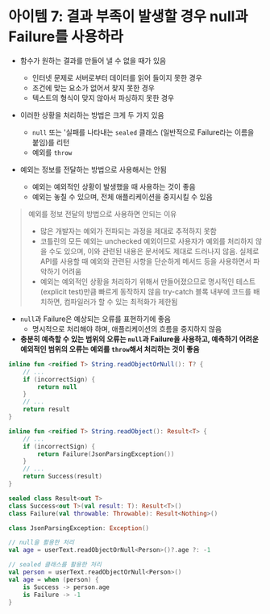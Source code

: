 # 아이템 7: 결과 부족이 발생할 경우 null과 Failure를 사용하라

- 함수가 원하는 결과를 만들어 낼 수 없을 때가 있음
  - 인터넷 문제로 서버로부터 데이터를 읽어 들이지 못한 경우
  - 조건에 맞는 요소가 없어서 찾지 못한 경우
  - 텍스트의 형식이 맞지 않아서 파싱하지 못한 경우
  
- 이러한 상황을 처리하는 방법은 크게 두 가지 있음
  - `null` 또는 '실패를 나타내는 `sealed` 클래스 (일반적으로 Failure라는 이름을 붙임)를 리턴
  - 예외를 `throw`

- 예외는 정보를 전달하는 방법으로 사용해서는 안됨
  - 예외는 예외적인 상황이 발생했을 때 사용하는 것이 좋음
  - 예외는 놓칠 수 있으며, 전체 애플리케이션을 중지시킬 수 있음

> 예외를 정보 전달의 방법으로 사용하면 안되는 이유
>
> - 많은 개발자는 예외가 전파되는 과정을 제대로 추적하지 못함
> - 코틀린의 모든 예외는 unchecked 예외이므로 사용자가 예외를 처리하지 않을 수도 있으며, 이와 관련된 내용은 문서에도 제대로 드러나지 않음. 실제로 API를 사용할 때 예외와 관련된 사항을 단순하게 메서드 등을 사용하면서 파악하기 어려움
> - 예외는 예외적인 상황을 처리하기 위해서 만들어졌으므로 명시적인 테스트(explicit test)만큼 빠르게 동작하지 않음
> try-catch 블록 내부에 코드를 배치하면, 컴파일러가 할 수 있는 최적화가 제한됨

- `null`과 Failure은 예상되는 오류를 표현하기에 좋음
  - 명시적으로 처리해야 하며, 애플리케이션의 흐름을 중지하지 않음
- **충분히 예측할 수 있는 범위의 오류는 `null`과 Failure을 사용하고, 예측하기 어려운 예외적인 범위의 오류는 예외를 `throw`해서 처리하는 것이 좋음**

```kotlin
inline fun <reified T> String.readObjectOrNull(): T? {
    // ...
    if (incorrectSign) {
        return null
    }
    // ...
    return result
}

inline fun <reified T> String.readObject(): Result<T> {
    // ...
    if (incorrectSign) {
        return Failure(JsonParsingException())
    }
    // ...
    return Success(result)
}

sealed class Result<out T>
class Success<out T>(val result: T): Result<T>()
class Failure(val throwable: Throwable): Result<Nothing>()

class JsonParsingException: Exception()
```

```kotlin
// null을 활용한 처리
val age = userText.readObjectOrNull<Person>()?.age ?: -1
```

```kotlin
// sealed 클래스를 활용한 처리
val person = userText.readObjectOrNull<Person>()
val age = when (person) {
    is Success -> person.age
    is Failure -> -1
}
```
